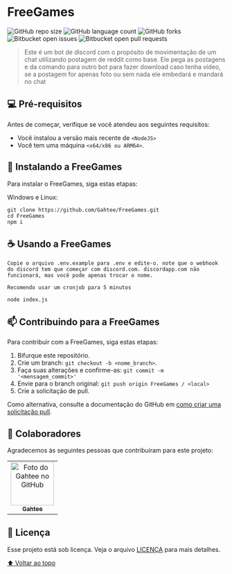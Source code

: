 # FreeGames
<!---Esses são exemplos. Veja https://shields.io para outras pessoas ou para personalizar este conjunto de escudos. Você pode querer incluir dependências, status do projeto e informações de licença aqui--->

![GitHub repo size](https://img.shields.io/github/repo-size/gahtee/FreeGames?style=for-the-badge)
![GitHub language count](https://img.shields.io/github/languages/count/Gahtee/FreeGames?style=for-the-badge)
![GitHub forks](https://img.shields.io/github/forks/Gahtee/FreeGames?style=for-the-badge)
![Bitbucket open issues](https://img.shields.io/bitbucket/issues/Gahtee/FreeGames?style=for-the-badge)
![Bitbucket open pull requests](https://img.shields.io/bitbucket/pr-raw/Gahtee/FreeGames?style=for-the-badge)

> Este é um bot de discord com o propósito de movimentação de um chat utilizando postagem de reddit como base.
> Ele pega as postagens e da comando para outro bot para fazer download caso tenha vídeo, se a postagem for apenas foto ou sem nada ele embedará e mandará no chat


## 💻 Pré-requisitos

Antes de começar, verifique se você atendeu aos seguintes requisitos:
* Você instalou a versão mais recente de `<NodeJS>`
* Você tem uma máquina `<x64/x86 ou ARM64>`.

## 🚀 Instalando a FreeGames

Para instalar o FreeGames, siga estas etapas:

Windows e Linux:
```
git clone https://github.com/Gahtee/FreeGames.git
cd FreeGames
npm i
```

## ☕ Usando a FreeGames

```
Copie o arquivo .env.example para .env e edite-o. note que o webhook do discord tem que começar com discord.com. discordapp.com não funcionará, mas você pode apenas trocar o nome.
```
```
Recomendo usar um cronjob para 5 minutos
```
```
node index.js
```

## 📫 Contribuindo para a FreeGames
<!---Se o seu README for longo ou se você tiver algum processo ou etapas específicas que deseja que os contribuidores sigam, considere a criação de um arquivo CONTRIBUTING.md separado--->
Para contribuir com a FreeGames, siga estas etapas:

1. Bifurque este repositório.
2. Crie um branch: `git checkout -b <nome_branch>`.
3. Faça suas alterações e confirme-as: `git commit -m '<mensagem_commit>'`
4. Envie para o branch original: `git push origin FreeGames / <local>`
5. Crie a solicitação de pull.

Como alternativa, consulte a documentação do GitHub em [como criar uma solicitação pull](https://help.github.com/en/github/collaborating-with-issues-and-pull-requests/creating-a-pull-request).

## 🤝 Colaboradores

Agradecemos às seguintes pessoas que contribuíram para este projeto:

<table>
  <tr>
    <td align="center">
      <a href="#">
        <img src="https://avatars3.githubusercontent.com/u/83777687" width="100px;" alt="Foto do Gahtee no GitHub"/><br>
        <sub>
          <b>Gahtee</b>
        </sub>
      </a>
  </tr>
</table>

## 📝 Licença

Esse projeto está sob licença. Veja o arquivo [LICENÇA](LICENSE) para mais detalhes.

[⬆ Voltar ao topo](#nome-do-projeto)<br>
